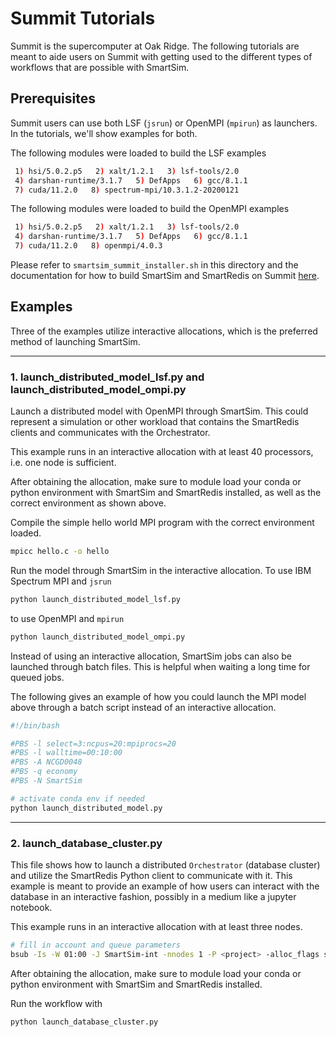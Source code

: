 
# Summit Tutorials

Summit is the supercomputer at Oak Ridge. The
following tutorials are meant to aide users on Summit with getting used to the
different types of workflows that are possible with SmartSim.


## Prerequisites

Summit users can use both LSF (`jsrun`) or OpenMPI (`mpirun`) as launchers. In the
tutorials, we'll show examples for both.

The following modules were loaded to build the LSF examples

```bash
 1) hsi/5.0.2.p5   2) xalt/1.2.1   3) lsf-tools/2.0
 4) darshan-runtime/3.1.7   5) DefApps   6) gcc/8.1.1
 7) cuda/11.2.0   8) spectrum-mpi/10.3.1.2-20200121
```

The following modules were loaded to build the OpenMPI examples

```bash
 1) hsi/5.0.2.p5   2) xalt/1.2.1   3) lsf-tools/2.0
 4) darshan-runtime/3.1.7   5) DefApps   6) gcc/8.1.1
 7) cuda/11.2.0   8) openmpi/4.0.3
```

Please refer to `smartsim_summit_installer.sh` in this directory and the documentation
for how to build SmartSim and SmartRedis on Summit [here](https://www.craylabs.org/docs/installation.html).

## Examples

Three of the examples utilize interactive allocations, which is the preferred method of
launching SmartSim.


----------

### 1. launch_distributed_model_lsf.py and launch_distributed_model_ompi.py

Launch a distributed model with OpenMPI through SmartSim. This could represent
a simulation or other workload that contains the SmartRedis clients and communicates
with the Orchestrator.

This example runs in an interactive allocation with at least 40 processors, i.e. one node
is sufficient.

After obtaining the allocation, make sure to module load your conda or python environment
with SmartSim and SmartRedis installed, as well as the correct environment as shown above.

Compile the simple hello world MPI program with the correct environment loaded.

```bash
mpicc hello.c -o hello
```

Run the model through SmartSim in the interactive allocation. To use IBM Spectrum MPI
and `jsrun`

```bash
python launch_distributed_model_lsf.py
```

to use OpenMPI and `mpirun`

```bash
python launch_distributed_model_ompi.py
```

Instead of using an interactive allocation, SmartSim jobs can also be
launched through batch files. This is helpful when waiting a long time
for queued jobs.

The following gives an example of how you could launch the MPI
model above through a batch script instead of an interactive allocation.

```bash
#!/bin/bash

#PBS -l select=3:ncpus=20:mpiprocs=20
#PBS -l walltime=00:10:00
#PBS -A NCGD0048
#PBS -q economy
#PBS -N SmartSim

# activate conda env if needed
python launch_distributed_model.py
```
---------

### 2. launch_database_cluster.py

This file shows how to launch a distributed ``Orchestrator`` (database cluster) and
utilize the SmartRedis Python client to communicate with it. This example is meant
to provide an example of how users can interact with the database in an interactive
fashion, possibly in a medium like a jupyter notebook.

This example runs in an interactive allocation with at least three
nodes.

```bash
# fill in account and queue parameters
bsub -Is -W 01:00 -J SmartSim-int -nnodes 1 -P <project> -alloc_flags smt1 $SHELL
```
After obtaining the allocation, make sure to module load your conda or python environment
with SmartSim and SmartRedis installed.

Run the workflow with

```bash
python launch_database_cluster.py
```


